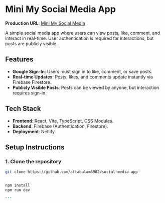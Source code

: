# Mini My Social Media App

**Production URL**: [Mini My Social Media](https://mini-my-social-media.netlify.app/)

A simple social media app where users can view posts, like, comment, and interact in real-time. User authentication is required for interactions, but posts are publicly visible.

## Features

- **Google Sign-In**: Users must sign in to like, comment, or save posts.
- **Real-time Updates**: Posts, likes, and comments update instantly via Firebase Firestore.
- **Publicly Visible Posts**: Posts can be viewed by anyone, but interaction requires sign-in.

## Tech Stack

- **Frontend**: React, Vite, TypeScript, CSS Modules.
- **Backend**: Firebase (Authentication, Firestore).
- **Deployment**: Netlify.

## Setup Instructions

### 1. Clone the repository

````bash
git clone https://github.com/aftabalam8982/social-media-app


npm install
npm run dev

```



````
